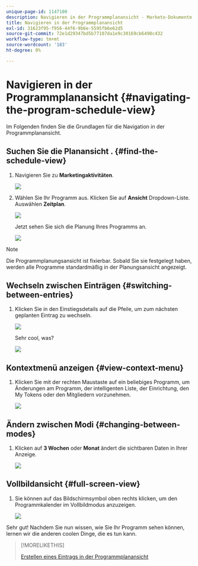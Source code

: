 ```yaml
---
unique-page-id: 1147100
description: Navigieren in der Programmplanansicht - Marketo-Dokumente - Produktdokumentation
title: Navigieren in der Programmplanansicht
exl-id: 31623f95-f956-44f6-9b6e-5595fb6e62d5
source-git-commit: 72e1d29347bd5b77107da1e9c30169cb6490c432
workflow-type: tm+mt
source-wordcount: '183'
ht-degree: 0%

---
```


# Navigieren in der Programmplanansicht {#navigating-the-program-schedule-view}

Im Folgenden finden Sie die Grundlagen für die Navigation in der Programmplanansicht.

## Suchen Sie die Planansicht . {#find-the-schedule-view}

1. Navigieren Sie zu **Marketingaktivitäten**.

   ![](assets/login-marketing-activities.png)

1. Wählen Sie Ihr Programm aus. Klicken Sie auf **Ansicht** Dropdown-Liste. Auswählen **Zeitplan**.

   ![](assets/image2014-9-17-11-3a38-3a3.png)

   Jetzt sehen Sie sich die Planung Ihres Programms an.

   ![](assets/image2014-9-17-11-3a38-3a14.png)

>[!NOTE]
>
>Die Programmplanungsansicht ist fixierbar. Sobald Sie sie festgelegt haben, werden alle Programme standardmäßig in der Planungsansicht angezeigt.

## Wechseln zwischen Einträgen {#switching-between-entries}

1. Klicken Sie in den Einstiegsdetails auf die Pfeile, um zum nächsten geplanten Eintrag zu wechseln.

   ![](assets/image2014-9-17-11-3a38-3a54.png)

   Sehr cool, was?

   ![](assets/image2014-9-17-11-3a39-3a10.png)

## Kontextmenü anzeigen {#view-context-menu}

1. Klicken Sie mit der rechten Maustaste auf ein beliebiges Programm, um Änderungen am Programm, der intelligenten Liste, der Einrichtung, den My Tokens oder den Mitgliedern vorzunehmen.

   ![](assets/image2014-9-17-11-3a39-3a59.png)

## Ändern zwischen Modi {#changing-between-modes}

1. Klicken auf **3 Wochen** oder **Monat** ändert die sichtbaren Daten in Ihrer Anzeige.

   ![](assets/image2014-9-17-11-3a40-3a19.png)

## Vollbildansicht {#full-screen-view}

1. Sie können auf das Bildschirmsymbol oben rechts klicken, um den Programmkalender im Vollbildmodus anzuzeigen.

   ![](assets/image2014-9-17-11-3a40-3a45.png)

Sehr gut! Nachdem Sie nun wissen, wie Sie Ihr Programm sehen können, lernen wir die anderen coolen Dinge, die es tun kann.

>[!MORELIKETHIS]
>
>[Erstellen eines Eintrags in der Programmplanansicht](/help/marketo/product-docs/core-marketo-concepts/programs/program-schedule-view/creating-an-entry-in-the-program-schedule-view.md)
